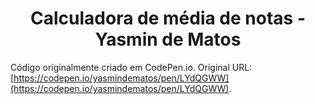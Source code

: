 <h1 align="center"> Calculadora de média de notas - Yasmin de Matos </h1>

Código originalmente criado em CodePen.io. Original URL: [https://codepen.io/yasmindematos/pen/LYdQGWW](https://codepen.io/yasmindematos/pen/LYdQGWW).


